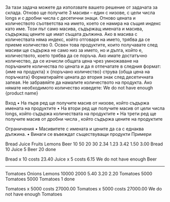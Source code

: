 За тази задача можете да използвате вашето решение от задачата за склада. Отново ще получите 3 масиви – един с низове, с цели числа longs и с дробни числа с десетични знаци. Отново цената и количеството съответства на името, което се намира на същия индекс като име. Този път само масива, съдържащ имената и масива, съдържащ цените ще имат същата дължина. Ако в масива с количествата няма  индекс, който отговаря на името, трябва да се приеме количество 0. Освен това продуктите, които получавате след масиви ще съдържа не само низ за името, но и дълга, който е, количеството, което трябва да се поръча.  Ако имате достатъчно количество, да се изчисли общата цена чрез умножаване на поръчаните количества по цената и да я отпечатате в следния формат:
{име на продукта} x {поръчано количество} струва {обща цена на поръчката}
Форматирайте цената до втория знак след десетичната запеая. Не забравяйте да намалите количеството на продукта. Ако нямате необходимото количество изведете: 
We do not have enough {product name}

Вход
•	На първ ред ще получите масив от низове, който съдържа имената на продуктите
•	На втори ред ще получите масив от цели числа longs, който съдържа количествата на продуктите
•	На трети ред ще получите масив от дробни числа , който съдържа цените на продуктите

Ограничения
•	Масивитете с имената и цените да са с еднаква дължина.
•	Винаги се въвеждат съществуващи продукти
Примери

Bread Juice Fruits Lemons Beer
10 50 20 30
2.34 1.23 3.42 1.50 3.00
Bread 10
Juice 5
Beer 20
done	

Bread x 10 costs 23.40
Juice x 5 costs 6.15
We do not have enough Beer

------------------------------------------

Tomatoes Onions Lemons
10000 2000
5.40 3.20 2.20
Tomatoes 5000
Tomatoes 5000
Tomatoes 1
done	

Tomatoes x 5000 costs 27000.00
Tomatoes x 5000 costs 27000.00
We do not have enough Tomatoes


